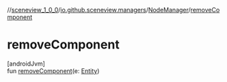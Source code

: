 //[sceneview_1_0_0](../../../index.md)/[io.github.sceneview.managers](../index.md)/[NodeManager](index.md)/[removeComponent](remove-component.md)

# removeComponent

[androidJvm]\
fun [removeComponent](remove-component.md)(e: [Entity](../../io.github.sceneview/index.md#1934583341%2FClasslikes%2F-602047187))
